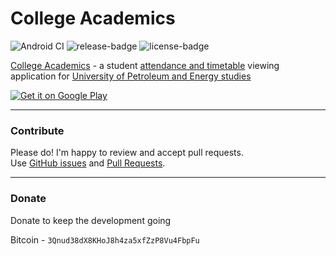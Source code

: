 College Academics
===========
![Android CI](https://github.com/shalzz/college-academics/workflows/Android%20CI/badge.svg?branch=dev)
![release-badge] ![license-badge]

[College Academics][play-store] - a student [attendance and timetable](https://upes.winnou.net/)  viewing application for [University of Petroleum and Energy studies](http://www.upes.ac.in/)  
  
  
<a href="https://play.google.com/store/apps/details?id=com.shalzz.attendance">
  <img alt="Get it on Google Play"
       src="https://developer.android.com/images/brand/en_generic_rgb_wo_60.png" />
</a>

---

### Contribute

Please do! I'm happy to review and accept pull requests.<br>
Use [GitHub issues][2] and [Pull Requests][3].

---

### Donate

Donate to keep the development going

Bitcoin  - `3Qnud38dX8KHoJ8h4za5xfZzP8Vu4FbpFu`

[1]: https://github.com/Shalzz/college-academics/releases
[2]: https://github.com/Shalzz/college-academics/issues
[3]: https://github.com/Shalzz/college-academics/pulls
[play-store]: https://play.google.com/store/apps/details?id=com.shalzz.attendance
[release-badge]:https://img.shields.io/github/release/shalzz/college-academics.svg
[license-badge]: https://img.shields.io/badge/license-GPLv2-blue.svg
